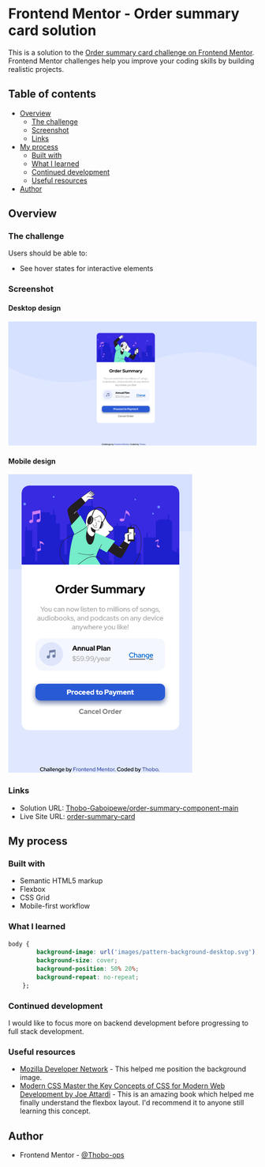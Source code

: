 # Frontend Mentor - Order summary card solution

This is a solution to the [Order summary card challenge on Frontend Mentor](https://www.frontendmentor.io/challenges/order-summary-component-QlPmajDUj). Frontend Mentor challenges help you improve your coding skills by building realistic projects. 

## Table of contents

- [Overview](#overview)
  - [The challenge](#the-challenge)
  - [Screenshot](#screenshot)
  - [Links](#links)
- [My process](#my-process)
  - [Built with](#built-with)
  - [What I learned](#what-i-learned)
  - [Continued development](#continued-development)
  - [Useful resources](#useful-resources)
- [Author](#author)

## Overview

### The challenge

Users should be able to:

- See hover states for interactive elements

### Screenshot

#### Desktop design

![Desktop design](./screenshots/desktop-screenshot.png)

#### Mobile design

![Mobile design](./screenshots/mobile-screenshot.png)


### Links

- Solution URL: [Thobo-Gaboipewe/order-summary-component-main](https://github.com/Thobo-Gaboipewe/order-summary-component-main)
- Live Site URL: [order-summary-card](https://order-summary-card-t.netlify.app/)

## My process

### Built with

- Semantic HTML5 markup
- Flexbox
- CSS Grid
- Mobile-first workflow

### What I learned

```css
body {
        background-image: url('images/pattern-background-desktop.svg');
        background-size: cover;
        background-position: 50% 20%;
        background-repeat: no-repeat;
    };
```
### Continued development

I would like to focus more on backend development before progressing to full stack development.

### Useful resources

- [Mozilla Developer Network](https://developer.mozilla.org/en-US/docs/Web/CSS) - This helped me position the background image.
- [Modern CSS Master the Key Concepts of CSS for Modern Web Development by Joe Attardi](https://link.springer.com/book/10.1007/978-1-4842-6294-8) - This is an amazing book which helped me finally understand the flexbox layout. I'd recommend it to anyone still learning this concept.

## Author

- Frontend Mentor - [@Thobo-ops](https://www.frontendmentor.io/profile/Thobo-ops)
